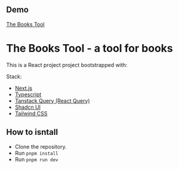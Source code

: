 ## Demo

[The Books Tool](https://aubergine-rinotova.vercel.app/)

# The Books Tool - a tool for books

This is a React project project bootstrapped with:

Stack:

- [Next.js](https://nextjs.org)
- [Typescript](https://www.typescriptlang.org/)
- [Tanstack Query (React Query)](https://tanstack.com/)
- [Shadcn UI](https://ui.shadcn.com/)
- [Tailwind CSS](https://tailwindcss.com)

## How to isntall

- Clone the repository.
- Run `pnpm install`
- Run `pnpm run dev`
